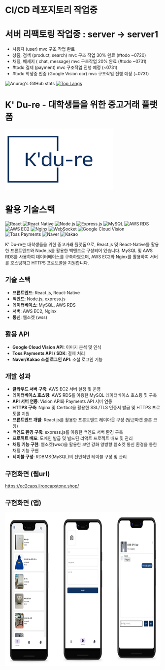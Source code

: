 # CI/CD 레포지토리 작업중
# 서버 리팩토링 작업중 : server -> server1
  - 사용자 (user) mvc 구조 작업 완료
  - 상품, 검색 (product, search) mvc 구조 작업 30% 완료 (#todo ~0720)
  - 채팅, 메세지 ( chat, message) mvc 구조작업 20% 완료 (#todo ~0731)
  - #todo 결제 (payment) mvc 구조작업 진행 예정 (~0731)
  - #todo 학생증 인증 (Google Vision ocr) mvc 구조작업 진행 예정 (~0731)


![Anurag's GitHub stats](https://github-readme-stats.vercel.app/api?username=SEUNGH00N&show_icons=true&theme=merko&locale=kr)
[![Top Langs](https://github-readme-stats.vercel.app/api/top-langs/?username=SEUNGH00N&theme=merko&layout=compact&locale=kr)](https://github.com/anuraghazra/github-readme-stats)
    
# K' Du-re - 대학생들을 위한 중고거래 플랫폼
<img src="logo.png" alt="K' Du-re Logo" width="350" height="200">

# 활용 기술스택
![React](https://img.shields.io/badge/Frontend-React-61DAFB?logo=react)
![React Native](https://img.shields.io/badge/Frontend-React%20Native-61DAFB?logo=react)
![Node.js](https://img.shields.io/badge/Backend-Node.js-339933?logo=nodedotjs)
![Express.js](https://img.shields.io/badge/Backend-Express.js-000000?logo=express)
![MySQL](https://img.shields.io/badge/Database-MySQL-4479A1?logo=mysql)
![AWS RDS](https://img.shields.io/badge/Database-AWS%20RDS-527FFF?logo=amazonrds)
![AWS EC2](https://img.shields.io/badge/Server-AWS%20EC2-FF9900?logo=amazonec2)
![Nginx](https://img.shields.io/badge/Server-Nginx-009639?logo=nginx)
![WebSocket](https://img.shields.io/badge/Communication-WebSocket-010101?logo=websocket)
![Google Cloud Vision](https://img.shields.io/badge/API-Google%20Cloud%20Vision-4285F4?logo=googlecloud)
![Toss Payments](https://img.shields.io/badge/API-Toss%20Payments-1A88E6?logo=tosspayments)
![Naver](https://img.shields.io/badge/API-Naver-03C75A?logo=naver)
![Kakao](https://img.shields.io/badge/API-Kakao-FFCD00?logo=kakao)

K' Du-re는 대학생들을 위한 중고거래 플랫폼으로, 
React.js 및 React-Native를 활용한 프론트엔드와 Node.js를 활용한 백엔드로 구성되어 있습니다. 
MySQL 및 AWS RDS를 사용하여 데이터베이스를 구축하였으며, AWS EC2와 Nginx를 활용하여 서버를 호스팅하고 
HTTPS 프로토콜을 지원합니다.

## 기술 스택
- **프론트엔드**: React.js, React-Native
- **백엔드**: Node.js, express.js
- **데이터베이스**: MySQL, AWS RDS
- **서버**: AWS EC2, Nginx
- **통신**: 웹소켓 (wss)

## 활용 API
- **Google Cloud Vision API**: 이미지 분석 및 인식
- **Toss Payments API / SDK**: 결제 처리
- **Naver/Kakao 소셜 로그인 API**: 소셜 로그인 기능

## 개발 성과
- **클라우드 서버 구축**: AWS EC2 서버 설정 및 운영
- **데이터베이스 호스팅**: AWS RDS를 이용한 MySQL 데이터베이스 호스팅 및 구축
- **API 서버 연동**: Vision API와 Payments API 서버 연동
- **HTTPS 구축**: Nginx 및 Certbot을 활용한 SSL/TLS 인증서 발급 및 HTTPS 프로토콜 지원
- **프론트엔드 개발**: React.js를 활용한 프론트엔드 레이아웃 구성 (당근마켓 클론 코딩)
- **백엔드 환경 구축**: express.js를 이용한 백엔드 서버 환경 구축
- **프로젝트 배포**: 도메인 발급 및 빌드된 리액트 프로젝트 배포 및 관리
- **채팅 기능 구현**: 웹소켓(wss)을 활용한 보안 강화 양방향 웹소켓 통신 환경을 통한 채팅 기능 구현
- **테이블 구성**: RDBMS(MySQL)의 전반적인 테이블 구성 및 관리
## 구현화면 (웹url)
https://ec2caps.liroocapstone.shop/
## 구현화면 (앱)
<img src="readme.png" alt="K' Du-re Logo" width="800" height="500">
